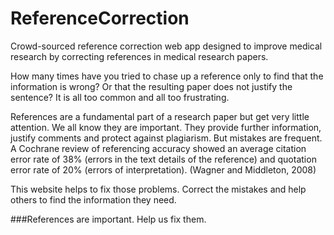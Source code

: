 # ReferenceCorrection
Crowd-sourced reference correction web app designed to improve medical research by correcting references in medical research papers.

How many times have you tried to chase up a reference only to find that the information is wrong? Or that the resulting paper does not justify the sentence? It is all too common and all too frustrating.

References are a fundamental part of a research paper but get very little attention. We all know they are important. They provide further information, justify comments and protect against plagiarism. But mistakes are frequent. A Cochrane review of referencing accuracy showed an average citation error rate of 38% (errors in the text details of the reference) and quotation error rate of 20% (errors of interpretation). (Wagner and Middleton, 2008)

This website helps to fix those problems. Correct the mistakes and help others to find the information they need.

###References are important. Help us fix them.

